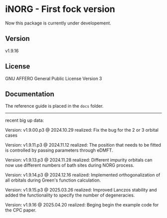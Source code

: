# iNORG - First fock version

Now this package is currently under developement. 

## Version

v1.9.16

## License

GNU AFFERO General Public License Version 3

## Documentation

The reference guide is placed in the `docs` folder.

-------------------------------------------------------------------------------------------
recent big up data:

Version: v1.9.00.p3 @ 2024.10.29
    realized: Fix the bug for the 2 or 3 orbital cases

Version: v1.9.11.p3 @ 2024.11.12
    realized: The position that needs to be fitted is controlled by passing parameters through eDMFT.

Version: v1.9.13.p3 @ 2024.11.28
    realized: Different impurity orbitals can now use different numbers of bath sites during NORG process.

Version: v1.9.14.p3 @ 2024.12.16
    realized: Implemented orthogonalization of all orbitals during Green's function calculation.

Version: v1.9.15.p3 @ 2025.03.26
    realized: Improved Lanczos stability and added the functionality to specify the number of degeneracies.

Version: v1.9.16 @ 2025.04.20
    realized: Beging begin the example code for the CPC paper.